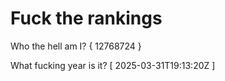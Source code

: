 # Fuck the rankings

Who the hell am I?
{ 12768724 }

What fucking year is it?
[ 2025-03-31T19:13:20Z ]

